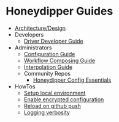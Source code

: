 # Honeydipper Guides

 * [Architecture/Design](../README.md)
 * Developers
   * [Driver Developer Guide](./developer.md)
 * Administrators
   * [Configuration Guide](./configuration.md)
   * [Workflow Composing Guide](./workflow.md)
   * [Interpolation Guide](./interpolation.md)
   * Community Repos
     + [Honeydipper Config Essentials](https://honeyscience.github.io/honeydipper-config-essentials/)
 * HowTos
   * [Setup local environment](./howtos/setup_local.md)
   * [Enable encrypted configuration](./howtos/enable_encryption.md)
   * [Reload on github push](./howtos/reload_on_push.md)
   * [Logging verbosity](./howtos/logging_verbosity.md)
